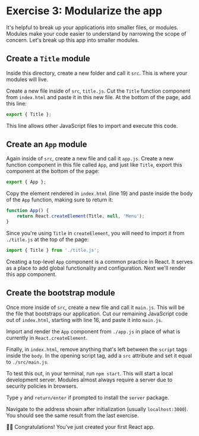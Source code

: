 # Exercise 3: Modularize the app

It's helpful to break up your applications into smaller files, or modules. Modules make your code easier to understand by narrowing the scope of concern. Let's break up this app into smaller modules.

## Create a `Title` module

Inside this directory, create a new folder and call it `src`. This is where your modules will live.

Create a new file inside of `src`, `title.js`. Cut the `Title` function component from `index.html` and paste it in this new file. At the bottom of the page, add this line:

```js
export { Title };
```

This line allows other JavaScript files to import and execute this code.

## Create an `App` module

Again inside of `src`, create a new file and call it `app.js`. Create a new function component in this file called `App`, and just like `Title`, export this component at the bottom of the page:

```js
export { App };
```

Copy the element rendered in `index.html` (line 19) and paste inside the body of the `App` function, making sure to return it:

```js
function App() {
    return React.createElement(Title, null, 'Menu');
}
```

Since you're using `Title` in `createElement`, you will need to import it from `./title.js` at the top of the page:

```js
import { Title } from './title.js';
```

Creating a top-level `App` component is a common practice in React. It serves as a place to add global functionality and configuration. Next we'll render this app component.

## Create the bootstrap module

Once more inside of `src`, create a new file and call it `main.js`. This will be the file that bootstraps our application. Cut our remaining JavaScript code out of `index.html`, starting with line 16, and paste it into `main.js`.

Import and render the `App` component from `./app.js` in place of what is currently in `React.createElement`.

Finally, in `index.html`, remove anything that's left between the `script` tags inside the `body`. In the opening script tag, add a `src` attribute and set it equal to `./src/main.js`.

To test this out, in your terminal, run `npm start`. This will start a local development server. Modules almost always require a server due to security policies in browsers. 
    
Type `y` and `return/enter` if prompted to install the `server` package. 

Navigate to the address shown after initialization (usually `localhost:3000`). You should see the same result from the last exercise.

🎉🎉 Congratulations! You've just created your first React app.